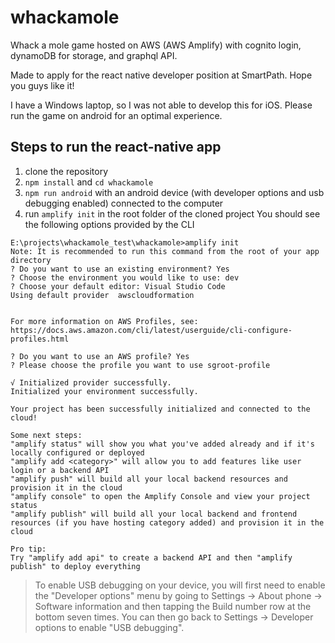 # whackamole
Whack a mole game hosted on AWS (AWS Amplify) with cognito login, dynamoDB for storage, and graphql API.

Made to apply for the react native developer position at SmartPath. Hope you guys like it!

I have a Windows laptop, so I was not able to develop this for iOS. Please run the game on android for an optimal experience.

## Steps to run the react-native app

1) clone the repository
2) `npm install` and `cd whackamole`
3) `npm run android` with an android device (with developer options and usb debugging enabled) connected to the computer
4) run `amplify init` in the root folder of the cloned project You should see the following options provided by the CLI
```
E:\projects\whackamole_test\whackamole>amplify init
Note: It is recommended to run this command from the root of your app directory
? Do you want to use an existing environment? Yes
? Choose the environment you would like to use: dev
? Choose your default editor: Visual Studio Code
Using default provider  awscloudformation


For more information on AWS Profiles, see:
https://docs.aws.amazon.com/cli/latest/userguide/cli-configure-profiles.html

? Do you want to use an AWS profile? Yes
? Please choose the profile you want to use sgroot-profile

√ Initialized provider successfully.
Initialized your environment successfully.

Your project has been successfully initialized and connected to the cloud!

Some next steps:
"amplify status" will show you what you've added already and if it's locally configured or deployed
"amplify add <category>" will allow you to add features like user login or a backend API
"amplify push" will build all your local backend resources and provision it in the cloud
"amplify console" to open the Amplify Console and view your project status
"amplify publish" will build all your local backend and frontend resources (if you have hosting category added) and provision it in the cloud

Pro tip:
Try "amplify add api" to create a backend API and then "amplify publish" to deploy everything
```
  
  >To enable USB debugging on your device, you will first need to enable the "Developer options" menu by going to Settings → About phone → Software information and then tapping the Build number row at the bottom seven times. You can then go back to Settings → Developer options to enable "USB debugging".
